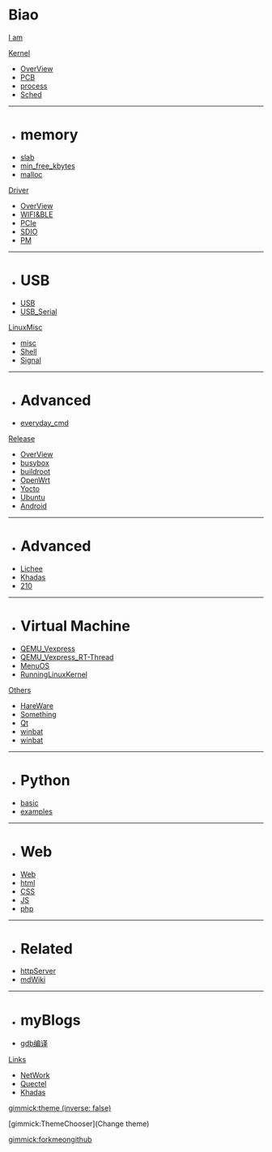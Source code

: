 # Biao

[I am](index.md)

[Kernel]()

  * [OverView](Kernel/OverView.md)
  * [PCB](Kernel/PCB.md)
  * [process](Kernel/process.md)
  * [Sched](Kernel/Sched.md)
  - - - -
  * # memory
  * [slab](Kernel/slab.md)
  * [min_free_kbytes](Kernel/mem/min_free_kbytes.md)
  * [malloc](Kernel/mem/malloc.md)


[Driver]()

  * [OverView](Driver/OverView.md)
  * [WIFI&BLE](Driver/WIFI_BT.md)
  * [PCIe](Driver/PCIe.md)
  * [SDIO](Driver/SDIO.md)
  * [PM](Driver/PM.md)
  - - - -
  * # USB
  * [USB](Driver/USB/USB.md)
  * [USB_Serial](Driver/USB/USB_Serial.md)

[LinuxMisc]()

  * [misc](MISC/misc.md)
  * [Shell](MISC/linuxshell.md)
  * [Signal](MISC/Signal.md)
  - - - -
  * # Advanced
  * [everyday_cmd](MISC/everydataCMD.md)

[Release]()

  * [OverView](LinuxRelease/OverView.md)
  * [busybox](LinuxRelease/busybox.md)
  * [buildroot](LinuxRelease/buildroot.md)
  * [OpenWrt](LinuxRelease/OpenWrt.md)
  * [Yocto](LinuxRelease/Yocto.md)
  * [Ubuntu](LinuxRelease/Ubuntu.md)
  * [Android](LinuxRelease/Android.md)
  - - - -
  * # Advanced
  * [Lichee](LinuxRelease/licheezero.md)
  * [Khadas](LinuxRelease/Khadas.md)
  * [210](LinuxRelease/210.md)
  - - - -
  * # Virtual Machine
  * [QEMU_Vexpress](LinuxRelease/Vexpress.md)
  * [QEMU_Vexpress_RT-Thread](LinuxRelease/Vexpress_RT-Thread.md)
  * [MenuOS](LinuxRelease/LinuxRelease/menu/MenuOS.md)
  * [RunningLinuxKernel](LinuxRelease/running/RunningLinuxKernel.md)

[Others]()

  * [HareWare](Others/Hardware.md)
  * [Something](Others/Something.md)
  * [Qt](Others/Qt.md)
  * [winbat](Others/winbat.md)
  * [winbat](Others/SystemV.md)
  - - - -
   * # Python
   * [basic](Others/Python/pybasic.md)
   * [examples](Others/Python/useful_example.md)
  - - - -
  * # Web
  * [Web](Otherss/Web/OverView.md)
  * [html](Others/Web/HTML.md)
  * [CSS](Others/Web/CSS.md)
  * [JS](Others/Web/JS.md)
  * [php](Others/Web/PHP.md)
  - - - -
  * # Related
  * [httpServer](Others/Web/pyHttpServer.md)
  * [mdWiki](Others/Web/mdWiki.md)
  - - - -
  * # myBlogs
  * [gdb编译](Others/myBlogs/2020_11_29_QEMU_gdb.md)

[Links]()

  * [NetWork](links/network.md)
  * [Quectel](links/quectel.md)
  * [Khadas](links/KhadasDoc.md)

[gimmick:theme (inverse: false)](spacelab)

[gimmick:ThemeChooser](Change theme)

[gimmick:forkmeongithub](http://github.com/QuectelWB/myStudy/)

<!-- counter pixel for counting visitors -->
<!-- <img src="http://stats.markdown.io/mdwiki_info.gif" style="display:none;"/> -->

<script>
$(document).ready(function() {
  $.md.stage('all_ready').subscribe(function (done) {
    var warning="";
    warning+="ATTENTION: This is the unstable MDwiki website. For documentation of the latest stable ";
    warning+="MDwiki please see <a href='http://www.mdwiki.info'>the stable documentation.</a>";

    $('#md-content').prepend($('<div class="alert alert-danger">' + warning + '</div>'));
    done();
  });
});
</script>

<script type="text/javascript">

  var _gaq = _gaq || [];
  _gaq.push(['_setAccount', 'UA-44627253-1']);
  _gaq.push(['_trackPageview']);

  (function() {
    var ga = document.createElement('script'); ga.type = 'text/javascript'; ga.async = true;
    ga.src = ('https:' == document.location.protocol ? 'https://ssl' : 'http://www') + '.google-analytics.com/ga.js';
    var s = document.getElementsByTagName('script')[0]; s.parentNode.insertBefore(ga, s);
  })();

</script>

